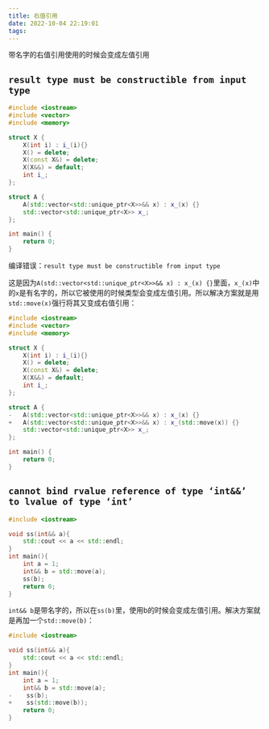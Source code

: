 ```yaml
---
title: 右值引用
date: 2022-10-04 22:19:01
tags:
---
```


带名字的右值引用使用的时候会变成左值引用

## `result type must be constructible from input type`

```cpp
#include <iostream>
#include <vector>
#include <memory>

struct X {
	X(int i) : i_(i){}
	X() = delete;
	X(const X&) = delete;
	X(X&&) = default;
	int i_;
};

struct A {
	A(std::vector<std::unique_ptr<X>>&& x) : x_(x) {}
	std::vector<std::unique_ptr<X>> x_;
};

int main() {
	return 0;
}
```

编译错误：`result type must be constructible from input type`

这是因为`A(std::vector<std::unique_ptr<X>>&& x) : x_(x) {}`里面，`x_(x)`中的`x`是有名字的，所以它被使用的时候类型会变成左值引用。所以解决方案就是用`std::move(x)`强行将其又变成右值引用：

```cpp
#include <iostream>
#include <vector>
#include <memory>

struct X {
	X(int i) : i_(i){}
	X() = delete;
	X(const X&) = delete;
	X(X&&) = default;
	int i_;
};

struct A {
-	A(std::vector<std::unique_ptr<X>>&& x) : x_(x) {}
+	A(std::vector<std::unique_ptr<X>>&& x) : x_(std::move(x)) {}
	std::vector<std::unique_ptr<X>> x_;
};

int main() {
	return 0;
}
```

## `cannot bind rvalue reference of type ‘int&&’ to lvalue of type ‘int’`

```cpp
#include <iostream>

void ss(int&& a){
	std::cout << a << std::endl;
}
int main(){
    int a = 1;
    int&& b = std::move(a);
    ss(b);
    return 0;
}
```

`int&& b`是带名字的，所以在`ss(b)`里，使用b的时候会变成左值引用。解决方案就是再加一个`std::move(b)`：

```cpp
#include <iostream>

void ss(int&& a){
	std::cout << a << std::endl;
}
int main(){
    int a = 1;
    int&& b = std::move(a);
-    ss(b);
+    ss(std::move(b));
    return 0;
}
```
